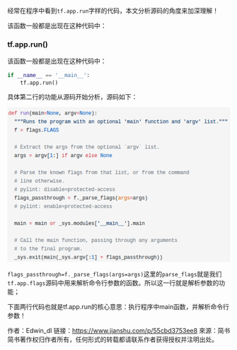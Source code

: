 ## 

经常在程序中看到`tf.app.run`字样的代码，本文分析源码的角度来加深理解！

该函数一般都是出现在这种代码中：

### tf.app.run()

该函数一般都是出现在这种代码中：

```python
if __name__ == '__main__':
    tf.app.run()
```

具体第二行的功能从源码开始分析，源码如下：

![](/assets/tf001_001.png)

`flags_passthrough=f._parse_flags(args=args)`这里的`parse_flags`就是我们`tf.app.flags`源码中用来解析命令行参数的函数。所以这一行就是解析参数的功能；

下面两行代码也就是tf.app.run的核心意思：执行程序中main函数，并解析命令行参数！

作者：Edwin_dl
链接：https://www.jianshu.com/p/55cbd3753ee8
來源：简书
简书著作权归作者所有，任何形式的转载都请联系作者获得授权并注明出处。